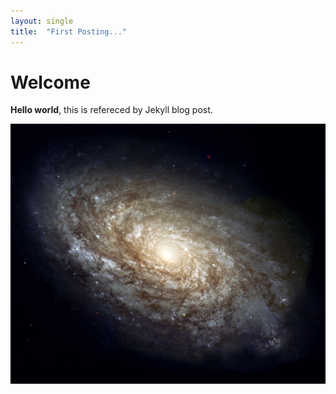 ```yaml
---
layout: single
title:  "First Posting..."
---
```


# Welcome
**Hello world**, this is refereced by Jekyll blog post.

![NGC_4414_(NASA-med)](../_images/NGC_4414_(NASA-med).jpg)
